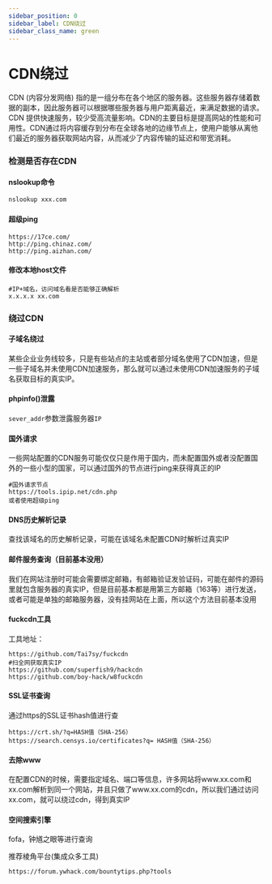 ```yaml
---
sidebar_position: 0
sidebar_label: CDN绕过
sidebar_class_name: green
---
```


# CDN绕过

CDN (内容分发网络) 指的是一组分布在各个地区的服务器。这些服务器存储着数据的副本，因此服务器可以根据哪些服务器与用户距离最近，来满足数据的请求。CDN 提供快速服务，较少受高流量影响。CDN的主要目标是提高网站的性能和可用性。CDN通过将内容缓存到分布在全球各地的边缘节点上，使用户能够从离他们最近的服务器获取网站内容，从而减少了内容传输的延迟和带宽消耗。



### 检测是否存在CDN

#### nslookup命令

```bash
nslookup xxx.com
```

#### 超级ping

```
https://17ce.com/
http://ping.chinaz.com/
http://ping.aizhan.com/
```

#### 修改本地host文件

```shell
#IP+域名，访问域名看是否能够正确解析
x.x.x.x xx.com  
```



### 绕过CDN

#### 子域名绕过

某些企业业务线较多，只是有些站点的主站或者部分域名使用了CDN加速，但是一些子域名并未使用CDN加速服务，那么就可以通过未使用CDN加速服务的子域名获取目标的真实IP。

#### phpinfo()泄露

`sever_addr`参数泄露服务器`IP`

#### 国外请求

一些网站配置的CDN服务可能仅仅只是作用于国内，而未配置国外或者没配置国外的一些小型的国家，可以通过国外的节点进行ping来获得真正的IP

```
#国外请求节点
https://tools.ipip.net/cdn.php
或者使用超级ping
```

#### DNS历史解析记录

查找该域名的历史解析记录，可能在该域名未配置CDN时解析过真实IP

#### 邮件服务查询（目前基本没用）

我们在网站注册时可能会需要绑定邮箱，有邮箱验证发验证码，可能在邮件的源码里就包含服务器的真实IP，但是目前基本都是用第三方邮箱（163等）进行发送，或者可能是单独的邮箱服务器，没有挂网站在上面，所以这个方法目前基本没用

#### fuckcdn工具

工具地址：

```
https://github.com/Tai7sy/fuckcdn
#扫全网获取真实IP
https://github.com/superfish9/hackcdn
https://github.com/boy-hack/w8fuckcdn
```

#### SSL证书查询

通过https的SSL证书hash值进行查

```
https://crt.sh/?q=HASH值（SHA-256）
https://search.censys.io/certificates?q= HASH值（SHA-256）
```

#### 去除www

在配置CDN的时候，需要指定域名、端口等信息，许多网站将www.xx.com和xx.com解析到同一个网站，并且只做了www.xx.com的cdn，所以我们通过访问xx.com，就可以绕过cdn，得到真实IP

#### 空间搜索引擎

fofa，钟馗之眼等进行查询

推荐棱角平台(集成众多工具)

```
https://forum.ywhack.com/bountytips.php?tools
```




